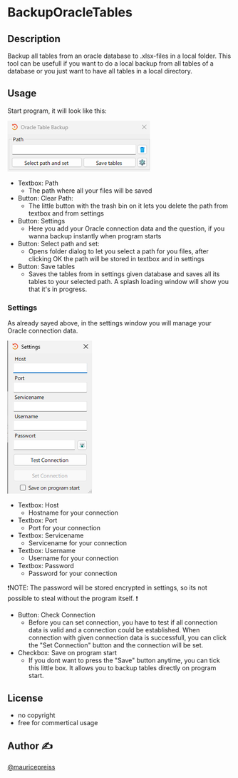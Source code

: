 
# BackupOracleTables

## Description

Backup all tables from an oracle database to .xlsx-files in a local folder. This tool can be usefull if you want to do a local backup from all tables of a database or you just want to have all tables in a local directory.

## Usage

Start program, it will look  like this:

![program-on-start](https://raw.githubusercontent.com/mauricepreiss/mauricepreiss/main/oraclebackup-program-start.png)

- Textbox: Path
    - The path where all your files will be saved
- Button: Clear Path:
    - The little button with the trash bin on it lets you delete the path from textbox and from settings
- Button: Settings
    - Here you add your Oracle connection data and the question, if you wanna backup instantly when program starts
- Button: Select path and set:
    - Opens folder dialog to let you select a path for you files, after clicking OK the path will be stored in textbox and in settings
- Button: Save tables
    - Saves the tables from in settings given database and saves all its tables to your selected path. A splash loading window will show you that it's in progress.

### Settings
As already sayed above, in the settings window you will manage your Oracle connection data.

![settings](https://raw.githubusercontent.com/mauricepreiss/mauricepreiss/main/oraclebackup-settings.png)

- Textbox: Host
    - Hostname for your connection
- Textbox: Port
    - Port for your connection
- Textbox: Servicename
    - Servicename for your connection
- Textbox: Username
    - Username for your connection
- Textbox: Password
    - Password for your connection

❗NOTE: The password will be stored encrypted in settings, so its not possible to steal without the program itself. ❗

- Button: Check Connection
    - Before you can set connection, you have to test if all connection data is valid and a connection could be established. When connection with given connection data is successfull, you can click the "Set Connection" button and the connection will be set.
- Checkbox: Save on program start
    - If you dont want to press the "Save" button anytime, you can tick this little box. It allows you to backup tables directly on program start.


## License

- no copyright
- free for commertical usage

## Author ✍️

[@mauricepreiss](https://www.github.com/mauricepreiss)
